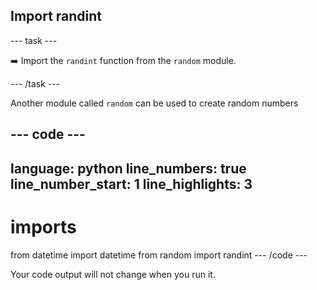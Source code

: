 <h2 class="c-project-heading--task">Import randint</h2>

--- task ---

➡️ Import the `randint` function from the `random` module.

--- /task ---

Another module called `random` can be used to create random numbers

--- code ---
---
language: python
line_numbers: true
line_number_start: 1
line_highlights: 3
---
# imports
from datetime import datetime
from random import randint
--- /code ---

Your code output will not change when you run it.

